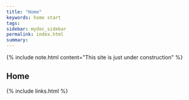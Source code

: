 ```yaml
---
title: "Home"
keywords: home start
tags:
sidebar: mydoc_sidebar
permalink: index.html
summary: 
---
```


{% include note.html content="This site is just under construction" %}

## Home


{% include links.html %}
